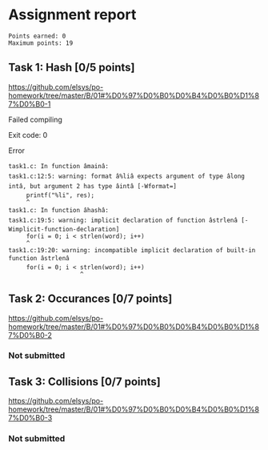 # Assignment report
```
Points earned: 0
Maximum points: 19
```

## Task 1: Hash [0/5 points]
https://github.com/elsys/po-homework/tree/master/B/01#%D0%97%D0%B0%D0%B4%D0%B0%D1%87%D0%B0-1

Failed compiling

Exit code: 0

Error
```
task1.c: In function âmainâ:
task1.c:12:5: warning: format â%liâ expects argument of type âlong intâ, but argument 2 has type âintâ [-Wformat=]
     printf("%li", res);
     ^
task1.c: In function âhashâ:
task1.c:19:5: warning: implicit declaration of function âstrlenâ [-Wimplicit-function-declaration]
     for(i = 0; i < strlen(word); i++)
     ^
task1.c:19:20: warning: incompatible implicit declaration of built-in function âstrlenâ
     for(i = 0; i < strlen(word); i++)
                    ^

```

## Task 2: Occurances [0/7 points]
https://github.com/elsys/po-homework/tree/master/B/01#%D0%97%D0%B0%D0%B4%D0%B0%D1%87%D0%B0-2

### Not submitted

## Task 3: Collisions [0/7 points]
https://github.com/elsys/po-homework/tree/master/B/01#%D0%97%D0%B0%D0%B4%D0%B0%D1%87%D0%B0-3

### Not submitted
